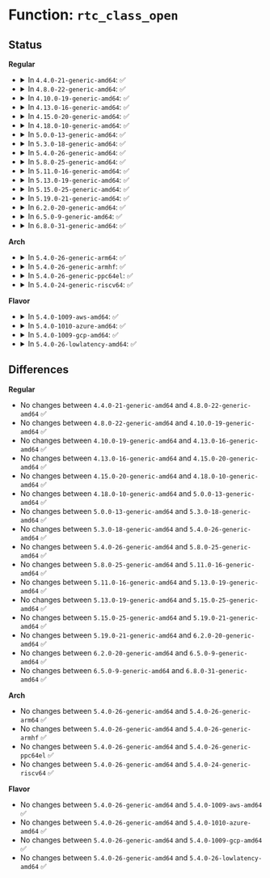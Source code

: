 # Function: <code>rtc_class_open</code>

## Status
<b>Regular</b>
<ul>
<li>
<details>
<summary>In <code>4.4.0-21-generic-amd64</code>: ✅</summary>

```c
struct rtc_device * rtc_class_open(const char * name)
```

```json
{
  "name": "rtc_class_open",
  "collision_type": "Unique Global",
  "inline_type": "No",
  "funcs": [
    {
      "addr": 18446744071585611232,
      "name": "rtc_class_open",
      "external": true,
      "loc": "drivers/rtc/interface.c:584",
      "file": "drivers/rtc/interface.c",
      "inline": "seen, unknown",
      "caller_inline": [],
      "caller_func": [
        "drivers/rtc/hctosys.c:rtc_hctosys",
        "drivers/rtc/systohc.c:rtc_set_ntp_time"
      ]
    }
  ],
  "symbols": [
    {
      "addr": 18446744071585611232,
      "name": "rtc_class_open",
      "section": ".text",
      "bind": "STB_GLOBAL",
      "size": 76
    }
  ]
}
```
</details>
</li>
<li>
<details>
<summary>In <code>4.8.0-22-generic-amd64</code>: ✅</summary>

```c
struct rtc_device * rtc_class_open(const char * name)
```

```json
{
  "name": "rtc_class_open",
  "collision_type": "Unique Global",
  "inline_type": "No",
  "funcs": [
    {
      "addr": 18446744071586006480,
      "name": "rtc_class_open",
      "external": true,
      "loc": "drivers/rtc/interface.c:592",
      "file": "drivers/rtc/interface.c",
      "inline": "seen, unknown",
      "caller_inline": [],
      "caller_func": [
        "drivers/rtc/hctosys.c:rtc_hctosys",
        "drivers/rtc/systohc.c:rtc_set_ntp_time"
      ]
    }
  ],
  "symbols": [
    {
      "addr": 18446744071586006480,
      "name": "rtc_class_open",
      "section": ".text",
      "bind": "STB_GLOBAL",
      "size": 76
    }
  ]
}
```
</details>
</li>
<li>
<details>
<summary>In <code>4.10.0-19-generic-amd64</code>: ✅</summary>

```c
struct rtc_device * rtc_class_open(const char * name)
```

```json
{
  "name": "rtc_class_open",
  "collision_type": "Unique Global",
  "inline_type": "No",
  "funcs": [
    {
      "addr": 18446744071586202288,
      "name": "rtc_class_open",
      "external": true,
      "loc": "drivers/rtc/interface.c:592",
      "file": "drivers/rtc/interface.c",
      "inline": "seen, unknown",
      "caller_inline": [],
      "caller_func": [
        "drivers/rtc/hctosys.c:rtc_hctosys",
        "drivers/rtc/systohc.c:rtc_set_ntp_time"
      ]
    }
  ],
  "symbols": [
    {
      "addr": 18446744071586202288,
      "name": "rtc_class_open",
      "section": ".text",
      "bind": "STB_GLOBAL",
      "size": 76
    }
  ]
}
```
</details>
</li>
<li>
<details>
<summary>In <code>4.13.0-16-generic-amd64</code>: ✅</summary>

```c
struct rtc_device * rtc_class_open(const char * name)
```

```json
{
  "name": "rtc_class_open",
  "collision_type": "Unique Global",
  "inline_type": "No",
  "funcs": [
    {
      "addr": 18446744071586291344,
      "name": "rtc_class_open",
      "external": true,
      "loc": "drivers/rtc/interface.c:599",
      "file": "drivers/rtc/interface.c",
      "inline": "seen, unknown",
      "caller_inline": [],
      "caller_func": [
        "drivers/rtc/hctosys.c:rtc_hctosys",
        "drivers/rtc/systohc.c:rtc_set_ntp_time"
      ]
    }
  ],
  "symbols": [
    {
      "addr": 18446744071586291344,
      "name": "rtc_class_open",
      "section": ".text",
      "bind": "STB_GLOBAL",
      "size": 76
    }
  ]
}
```
</details>
</li>
<li>
<details>
<summary>In <code>4.15.0-20-generic-amd64</code>: ✅</summary>

```c
struct rtc_device * rtc_class_open(const char * name)
```

```json
{
  "name": "rtc_class_open",
  "collision_type": "Unique Global",
  "inline_type": "No",
  "funcs": [
    {
      "addr": 18446744071586754816,
      "name": "rtc_class_open",
      "external": true,
      "loc": "drivers/rtc/interface.c:599",
      "file": "drivers/rtc/interface.c",
      "inline": "seen, unknown",
      "caller_inline": [],
      "caller_func": [
        "drivers/rtc/hctosys.c:rtc_hctosys",
        "drivers/rtc/systohc.c:rtc_set_ntp_time"
      ]
    }
  ],
  "symbols": [
    {
      "addr": 18446744071586754816,
      "name": "rtc_class_open",
      "section": ".text",
      "bind": "STB_GLOBAL",
      "size": 76
    }
  ]
}
```
</details>
</li>
<li>
<details>
<summary>In <code>4.18.0-10-generic-amd64</code>: ✅</summary>

```c
struct rtc_device * rtc_class_open(const char * name)
```

```json
{
  "name": "rtc_class_open",
  "collision_type": "Unique Global",
  "inline_type": "No",
  "funcs": [
    {
      "addr": 18446744071587023120,
      "name": "rtc_class_open",
      "external": true,
      "loc": "drivers/rtc/interface.c:697",
      "file": "drivers/rtc/interface.c",
      "inline": "seen, unknown",
      "caller_inline": [],
      "caller_func": [
        "drivers/rtc/hctosys.c:rtc_hctosys",
        "drivers/rtc/systohc.c:rtc_set_ntp_time"
      ]
    }
  ],
  "symbols": [
    {
      "addr": 18446744071587023120,
      "name": "rtc_class_open",
      "section": ".text",
      "bind": "STB_GLOBAL",
      "size": 80
    }
  ]
}
```
</details>
</li>
<li>
<details>
<summary>In <code>5.0.0-13-generic-amd64</code>: ✅</summary>

```c
struct rtc_device * rtc_class_open(const char * name)
```

```json
{
  "name": "rtc_class_open",
  "collision_type": "Unique Global",
  "inline_type": "No",
  "funcs": [
    {
      "addr": 18446744071587183632,
      "name": "rtc_class_open",
      "external": true,
      "loc": "drivers/rtc/interface.c:684",
      "file": "drivers/rtc/interface.c",
      "inline": "seen, unknown",
      "caller_inline": [],
      "caller_func": [
        "drivers/rtc/hctosys.c:rtc_hctosys",
        "drivers/rtc/systohc.c:rtc_set_ntp_time"
      ]
    }
  ],
  "symbols": [
    {
      "addr": 18446744071587183632,
      "name": "rtc_class_open",
      "section": ".text",
      "bind": "STB_GLOBAL",
      "size": 80
    }
  ]
}
```
</details>
</li>
<li>
<details>
<summary>In <code>5.3.0-18-generic-amd64</code>: ✅</summary>

```c
struct rtc_device * rtc_class_open(const char * name)
```

```json
{
  "name": "rtc_class_open",
  "collision_type": "Unique Global",
  "inline_type": "No",
  "funcs": [
    {
      "addr": 18446744071587449152,
      "name": "rtc_class_open",
      "external": true,
      "loc": "drivers/rtc/interface.c:675",
      "file": "drivers/rtc/interface.c",
      "inline": "seen, unknown",
      "caller_inline": [],
      "caller_func": [
        "drivers/rtc/hctosys.c:rtc_hctosys",
        "drivers/rtc/systohc.c:rtc_set_ntp_time"
      ]
    }
  ],
  "symbols": [
    {
      "addr": 18446744071587449152,
      "name": "rtc_class_open",
      "section": ".text",
      "bind": "STB_GLOBAL",
      "size": 84
    }
  ]
}
```
</details>
</li>
<li>
<details>
<summary>In <code>5.4.0-26-generic-amd64</code>: ✅</summary>

```c
struct rtc_device * rtc_class_open(const char * name)
```

```json
{
  "name": "rtc_class_open",
  "collision_type": "Unique Global",
  "inline_type": "No",
  "funcs": [
    {
      "addr": 18446744071587652240,
      "name": "rtc_class_open",
      "external": true,
      "loc": "drivers/rtc/interface.c:683",
      "file": "drivers/rtc/interface.c",
      "inline": "seen, unknown",
      "caller_inline": [],
      "caller_func": [
        "drivers/rtc/hctosys.c:rtc_hctosys",
        "drivers/rtc/systohc.c:rtc_set_ntp_time"
      ]
    }
  ],
  "symbols": [
    {
      "addr": 18446744071587652240,
      "name": "rtc_class_open",
      "section": ".text",
      "bind": "STB_GLOBAL",
      "size": 84
    }
  ]
}
```
</details>
</li>
<li>
<details>
<summary>In <code>5.8.0-25-generic-amd64</code>: ✅</summary>

```c
struct rtc_device * rtc_class_open(const char * name)
```

```json
{
  "name": "rtc_class_open",
  "collision_type": "Unique Global",
  "inline_type": "No",
  "funcs": [
    {
      "addr": 18446744071588518928,
      "name": "rtc_class_open",
      "external": true,
      "loc": "drivers/rtc/interface.c:697",
      "file": "drivers/rtc/interface.c",
      "inline": "seen, unknown",
      "caller_inline": [],
      "caller_func": [
        "drivers/rtc/systohc.c:rtc_set_ntp_time"
      ]
    }
  ],
  "symbols": [
    {
      "addr": 18446744071588518928,
      "name": "rtc_class_open",
      "section": ".text",
      "bind": "STB_GLOBAL",
      "size": 88
    }
  ]
}
```
</details>
</li>
<li>
<details>
<summary>In <code>5.11.0-16-generic-amd64</code>: ✅</summary>

```c
struct rtc_device * rtc_class_open(const char * name)
```

```json
{
  "name": "rtc_class_open",
  "collision_type": "Unique Global",
  "inline_type": "No",
  "funcs": [
    {
      "addr": 18446744071588544624,
      "name": "rtc_class_open",
      "external": true,
      "loc": "drivers/rtc/interface.c:697",
      "file": "drivers/rtc/interface.c",
      "inline": "seen, unknown",
      "caller_inline": [],
      "caller_func": [
        "kernel/time/ntp.c:sync_hw_clock"
      ]
    }
  ],
  "symbols": [
    {
      "addr": 18446744071588544624,
      "name": "rtc_class_open",
      "section": ".text",
      "bind": "STB_GLOBAL",
      "size": 88
    }
  ]
}
```
</details>
</li>
<li>
<details>
<summary>In <code>5.13.0-19-generic-amd64</code>: ✅</summary>

```c
struct rtc_device * rtc_class_open(const char * name)
```

```json
{
  "name": "rtc_class_open",
  "collision_type": "Unique Global",
  "inline_type": "No",
  "funcs": [
    {
      "addr": 18446744071588427744,
      "name": "rtc_class_open",
      "external": true,
      "loc": "drivers/rtc/interface.c:683",
      "file": "drivers/rtc/interface.c",
      "inline": "seen, unknown",
      "caller_inline": [],
      "caller_func": [
        "kernel/time/ntp.c:sync_hw_clock"
      ]
    }
  ],
  "symbols": [
    {
      "addr": 18446744071588427744,
      "name": "rtc_class_open",
      "section": ".text",
      "bind": "STB_GLOBAL",
      "size": 88
    }
  ]
}
```
</details>
</li>
<li>
<details>
<summary>In <code>5.15.0-25-generic-amd64</code>: ✅</summary>

```c
struct rtc_device * rtc_class_open(const char * name)
```

```json
{
  "name": "rtc_class_open",
  "collision_type": "Unique Global",
  "inline_type": "No",
  "funcs": [
    {
      "addr": 18446744071589095312,
      "name": "rtc_class_open",
      "external": true,
      "loc": "drivers/rtc/interface.c:683",
      "file": "drivers/rtc/interface.c",
      "inline": "seen, unknown",
      "caller_inline": [],
      "caller_func": [
        "kernel/time/ntp.c:sync_hw_clock"
      ]
    }
  ],
  "symbols": [
    {
      "addr": 18446744071589095312,
      "name": "rtc_class_open",
      "section": ".text",
      "bind": "STB_GLOBAL",
      "size": 88
    }
  ]
}
```
</details>
</li>
<li>
<details>
<summary>In <code>5.19.0-21-generic-amd64</code>: ✅</summary>

```c
struct rtc_device * rtc_class_open(const char * name)
```

```json
{
  "name": "rtc_class_open",
  "collision_type": "Unique Global",
  "inline_type": "No",
  "funcs": [
    {
      "addr": 18446744071590540544,
      "name": "rtc_class_open",
      "external": true,
      "loc": "drivers/rtc/interface.c:694",
      "file": "drivers/rtc/interface.c",
      "inline": "seen, unknown",
      "caller_inline": [],
      "caller_func": [
        "kernel/time/ntp.c:sync_hw_clock"
      ]
    }
  ],
  "symbols": [
    {
      "addr": 18446744071590540544,
      "name": "rtc_class_open",
      "section": ".text",
      "bind": "STB_GLOBAL",
      "size": 110
    }
  ]
}
```
</details>
</li>
<li>
<details>
<summary>In <code>6.2.0-20-generic-amd64</code>: ✅</summary>

```c
struct rtc_device * rtc_class_open(const char * name)
```

```json
{
  "name": "rtc_class_open",
  "collision_type": "Unique Global",
  "inline_type": "No",
  "funcs": [
    {
      "addr": 18446744071592193696,
      "name": "rtc_class_open",
      "external": true,
      "loc": "drivers/rtc/interface.c:694",
      "file": "drivers/rtc/interface.c",
      "inline": "seen, unknown",
      "caller_inline": [],
      "caller_func": [
        "kernel/time/ntp.c:sync_hw_clock"
      ]
    }
  ],
  "symbols": [
    {
      "addr": 18446744071592193696,
      "name": "rtc_class_open",
      "section": ".text",
      "bind": "STB_GLOBAL",
      "size": 110
    }
  ]
}
```
</details>
</li>
<li>
<details>
<summary>In <code>6.5.0-9-generic-amd64</code>: ✅</summary>

```c
struct rtc_device * rtc_class_open(const char * name)
```

```json
{
  "name": "rtc_class_open",
  "collision_type": "Unique Global",
  "inline_type": "No",
  "funcs": [
    {
      "addr": 18446744071592617552,
      "name": "rtc_class_open",
      "external": true,
      "loc": "drivers/rtc/interface.c:694",
      "file": "drivers/rtc/interface.c",
      "inline": "seen, unknown",
      "caller_inline": [],
      "caller_func": [
        "kernel/time/ntp.c:sync_hw_clock"
      ]
    }
  ],
  "symbols": [
    {
      "addr": 18446744071592617552,
      "name": "rtc_class_open",
      "section": ".text",
      "bind": "STB_GLOBAL",
      "size": 110
    }
  ]
}
```
</details>
</li>
<li>
<details>
<summary>In <code>6.8.0-31-generic-amd64</code>: ✅</summary>

```c
struct rtc_device * rtc_class_open(const char * name)
```

```json
{
  "name": "rtc_class_open",
  "collision_type": "Unique Global",
  "inline_type": "No",
  "funcs": [
    {
      "addr": 18446744071593362352,
      "name": "rtc_class_open",
      "external": true,
      "loc": "drivers/rtc/interface.c:694",
      "file": "drivers/rtc/interface.c",
      "inline": "seen, unknown",
      "caller_inline": [],
      "caller_func": [
        "kernel/time/ntp.c:sync_hw_clock"
      ]
    }
  ],
  "symbols": [
    {
      "addr": 18446744071593362352,
      "name": "rtc_class_open",
      "section": ".text",
      "bind": "STB_GLOBAL",
      "size": 110
    }
  ]
}
```
</details>
</li>
</ul>
<b>Arch</b>
<ul>
<li>
<details>
<summary>In <code>5.4.0-26-generic-arm64</code>: ✅</summary>

```c
struct rtc_device * rtc_class_open(const char * name)
```

```json
{
  "name": "rtc_class_open",
  "collision_type": "Unique Global",
  "inline_type": "No",
  "funcs": [
    {
      "addr": 18446603336500803232,
      "name": "rtc_class_open",
      "external": true,
      "loc": "drivers/rtc/interface.c:683",
      "file": "drivers/rtc/interface.c",
      "inline": "seen, unknown",
      "caller_inline": [],
      "caller_func": [
        "drivers/rtc/hctosys.c:rtc_hctosys",
        "drivers/rtc/systohc.c:rtc_set_ntp_time"
      ]
    }
  ],
  "symbols": [
    {
      "addr": 18446603336500803232,
      "name": "rtc_class_open",
      "section": ".text",
      "bind": "STB_GLOBAL",
      "size": 120
    }
  ]
}
```
</details>
</li>
<li>
<details>
<summary>In <code>5.4.0-26-generic-armhf</code>: ✅</summary>

```c
struct rtc_device * rtc_class_open(const char * name)
```

```json
{
  "name": "rtc_class_open",
  "collision_type": "Unique Global",
  "inline_type": "No",
  "funcs": [
    {
      "addr": 3233310900,
      "name": "rtc_class_open",
      "external": true,
      "loc": "drivers/rtc/interface.c:683",
      "file": "drivers/rtc/interface.c",
      "inline": "seen, unknown",
      "caller_inline": [],
      "caller_func": [
        "drivers/rtc/hctosys.c:rtc_hctosys",
        "drivers/rtc/systohc.c:rtc_set_ntp_time"
      ]
    }
  ],
  "symbols": [
    {
      "addr": 3233310900,
      "name": "rtc_class_open",
      "section": ".text",
      "bind": "STB_GLOBAL",
      "size": 104
    }
  ]
}
```
</details>
</li>
<li>
<details>
<summary>In <code>5.4.0-26-generic-ppc64el</code>: ✅</summary>

```c
struct rtc_device * rtc_class_open(const char * name)
```

```json
{
  "name": "rtc_class_open",
  "collision_type": "Unique Global",
  "inline_type": "No",
  "funcs": [
    {
      "addr": 13835058055294260192,
      "name": "rtc_class_open",
      "external": true,
      "loc": "drivers/rtc/interface.c:683",
      "file": "drivers/rtc/interface.c",
      "inline": "seen, unknown",
      "caller_inline": [],
      "caller_func": [
        "drivers/rtc/hctosys.c:rtc_hctosys",
        "drivers/rtc/systohc.c:rtc_set_ntp_time"
      ]
    }
  ],
  "symbols": [
    {
      "addr": 13835058055294260192,
      "name": "rtc_class_open",
      "section": ".text",
      "bind": "STB_GLOBAL",
      "size": 168
    }
  ]
}
```
</details>
</li>
<li>
<details>
<summary>In <code>5.4.0-24-generic-riscv64</code>: ✅</summary>

```c
struct rtc_device * rtc_class_open(const char * name)
```

```json
{
  "name": "rtc_class_open",
  "collision_type": "Unique Global",
  "inline_type": "No",
  "funcs": [
    {
      "addr": 18446743936277624818,
      "name": "rtc_class_open",
      "external": true,
      "loc": "drivers/rtc/interface.c:683",
      "file": "drivers/rtc/interface.c",
      "inline": "seen, unknown",
      "caller_inline": [],
      "caller_func": [
        "drivers/rtc/hctosys.c:rtc_hctosys",
        "drivers/rtc/systohc.c:rtc_set_ntp_time"
      ]
    }
  ],
  "symbols": [
    {
      "addr": 18446743936277624818,
      "name": "rtc_class_open",
      "section": ".text",
      "bind": "STB_GLOBAL",
      "size": 104
    }
  ]
}
```
</details>
</li>
</ul>
<b>Flavor</b>
<ul>
<li>
<details>
<summary>In <code>5.4.0-1009-aws-amd64</code>: ✅</summary>

```c
struct rtc_device * rtc_class_open(const char * name)
```

```json
{
  "name": "rtc_class_open",
  "collision_type": "Unique Global",
  "inline_type": "No",
  "funcs": [
    {
      "addr": 18446744071587336000,
      "name": "rtc_class_open",
      "external": true,
      "loc": "drivers/rtc/interface.c:683",
      "file": "drivers/rtc/interface.c",
      "inline": "seen, unknown",
      "caller_inline": [],
      "caller_func": [
        "drivers/rtc/hctosys.c:rtc_hctosys",
        "drivers/rtc/systohc.c:rtc_set_ntp_time"
      ]
    }
  ],
  "symbols": [
    {
      "addr": 18446744071587336000,
      "name": "rtc_class_open",
      "section": ".text",
      "bind": "STB_GLOBAL",
      "size": 84
    }
  ]
}
```
</details>
</li>
<li>
<details>
<summary>In <code>5.4.0-1010-azure-amd64</code>: ✅</summary>

```c
struct rtc_device * rtc_class_open(const char * name)
```

```json
{
  "name": "rtc_class_open",
  "collision_type": "Unique Global",
  "inline_type": "No",
  "funcs": [
    {
      "addr": 18446744071587104304,
      "name": "rtc_class_open",
      "external": true,
      "loc": "drivers/rtc/interface.c:683",
      "file": "drivers/rtc/interface.c",
      "inline": "seen, unknown",
      "caller_inline": [],
      "caller_func": [
        "drivers/rtc/hctosys.c:rtc_hctosys",
        "drivers/rtc/systohc.c:rtc_set_ntp_time"
      ]
    }
  ],
  "symbols": [
    {
      "addr": 18446744071587104304,
      "name": "rtc_class_open",
      "section": ".text",
      "bind": "STB_GLOBAL",
      "size": 84
    }
  ]
}
```
</details>
</li>
<li>
<details>
<summary>In <code>5.4.0-1009-gcp-amd64</code>: ✅</summary>

```c
struct rtc_device * rtc_class_open(const char * name)
```

```json
{
  "name": "rtc_class_open",
  "collision_type": "Unique Global",
  "inline_type": "No",
  "funcs": [
    {
      "addr": 18446744071587603488,
      "name": "rtc_class_open",
      "external": true,
      "loc": "drivers/rtc/interface.c:683",
      "file": "drivers/rtc/interface.c",
      "inline": "seen, unknown",
      "caller_inline": [],
      "caller_func": [
        "drivers/rtc/hctosys.c:rtc_hctosys",
        "drivers/rtc/systohc.c:rtc_set_ntp_time"
      ]
    }
  ],
  "symbols": [
    {
      "addr": 18446744071587603488,
      "name": "rtc_class_open",
      "section": ".text",
      "bind": "STB_GLOBAL",
      "size": 84
    }
  ]
}
```
</details>
</li>
<li>
<details>
<summary>In <code>5.4.0-26-lowlatency-amd64</code>: ✅</summary>

```c
struct rtc_device * rtc_class_open(const char * name)
```

```json
{
  "name": "rtc_class_open",
  "collision_type": "Unique Global",
  "inline_type": "No",
  "funcs": [
    {
      "addr": 18446744071587714304,
      "name": "rtc_class_open",
      "external": true,
      "loc": "drivers/rtc/interface.c:683",
      "file": "drivers/rtc/interface.c",
      "inline": "seen, unknown",
      "caller_inline": [],
      "caller_func": [
        "drivers/rtc/hctosys.c:rtc_hctosys",
        "drivers/rtc/systohc.c:rtc_set_ntp_time"
      ]
    }
  ],
  "symbols": [
    {
      "addr": 18446744071587714304,
      "name": "rtc_class_open",
      "section": ".text",
      "bind": "STB_GLOBAL",
      "size": 84
    }
  ]
}
```
</details>
</li>
</ul>

## Differences
<b>Regular</b>
<ul>
<li>
No changes between <code>4.4.0-21-generic-amd64</code> and <code>4.8.0-22-generic-amd64</code> ✅
</li>
<li>
No changes between <code>4.8.0-22-generic-amd64</code> and <code>4.10.0-19-generic-amd64</code> ✅
</li>
<li>
No changes between <code>4.10.0-19-generic-amd64</code> and <code>4.13.0-16-generic-amd64</code> ✅
</li>
<li>
No changes between <code>4.13.0-16-generic-amd64</code> and <code>4.15.0-20-generic-amd64</code> ✅
</li>
<li>
No changes between <code>4.15.0-20-generic-amd64</code> and <code>4.18.0-10-generic-amd64</code> ✅
</li>
<li>
No changes between <code>4.18.0-10-generic-amd64</code> and <code>5.0.0-13-generic-amd64</code> ✅
</li>
<li>
No changes between <code>5.0.0-13-generic-amd64</code> and <code>5.3.0-18-generic-amd64</code> ✅
</li>
<li>
No changes between <code>5.3.0-18-generic-amd64</code> and <code>5.4.0-26-generic-amd64</code> ✅
</li>
<li>
No changes between <code>5.4.0-26-generic-amd64</code> and <code>5.8.0-25-generic-amd64</code> ✅
</li>
<li>
No changes between <code>5.8.0-25-generic-amd64</code> and <code>5.11.0-16-generic-amd64</code> ✅
</li>
<li>
No changes between <code>5.11.0-16-generic-amd64</code> and <code>5.13.0-19-generic-amd64</code> ✅
</li>
<li>
No changes between <code>5.13.0-19-generic-amd64</code> and <code>5.15.0-25-generic-amd64</code> ✅
</li>
<li>
No changes between <code>5.15.0-25-generic-amd64</code> and <code>5.19.0-21-generic-amd64</code> ✅
</li>
<li>
No changes between <code>5.19.0-21-generic-amd64</code> and <code>6.2.0-20-generic-amd64</code> ✅
</li>
<li>
No changes between <code>6.2.0-20-generic-amd64</code> and <code>6.5.0-9-generic-amd64</code> ✅
</li>
<li>
No changes between <code>6.5.0-9-generic-amd64</code> and <code>6.8.0-31-generic-amd64</code> ✅
</li>
</ul>
<b>Arch</b>
<ul>
<li>
No changes between <code>5.4.0-26-generic-amd64</code> and <code>5.4.0-26-generic-arm64</code> ✅
</li>
<li>
No changes between <code>5.4.0-26-generic-amd64</code> and <code>5.4.0-26-generic-armhf</code> ✅
</li>
<li>
No changes between <code>5.4.0-26-generic-amd64</code> and <code>5.4.0-26-generic-ppc64el</code> ✅
</li>
<li>
No changes between <code>5.4.0-26-generic-amd64</code> and <code>5.4.0-24-generic-riscv64</code> ✅
</li>
</ul>
<b>Flavor</b>
<ul>
<li>
No changes between <code>5.4.0-26-generic-amd64</code> and <code>5.4.0-1009-aws-amd64</code> ✅
</li>
<li>
No changes between <code>5.4.0-26-generic-amd64</code> and <code>5.4.0-1010-azure-amd64</code> ✅
</li>
<li>
No changes between <code>5.4.0-26-generic-amd64</code> and <code>5.4.0-1009-gcp-amd64</code> ✅
</li>
<li>
No changes between <code>5.4.0-26-generic-amd64</code> and <code>5.4.0-26-lowlatency-amd64</code> ✅
</li>
</ul>
